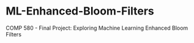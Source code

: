 # ML-Enhanced-Bloom-Filters
COMP 580 - Final Project: Exploring Machine Learning Enhanced Bloom Filters
